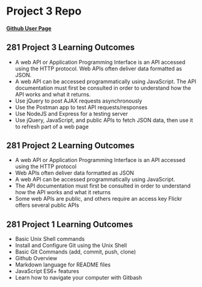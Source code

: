 # Project 3 Repo
#### [Github User Page](https://github.com/benmcmillan/benmcmillan.github.io)

## 281 Project 3 Learning Outcomes
- A web API or Application Programming Interface is an API
accessed using the HTTP protocol. Web APIs often deliver data
formatted as JSON.
- A web API can be accessed programmatically using JavaScript.
The API documentation must first be consulted in order to
understand how the API works and what it returns.
- Use jQuery to post AJAX requests asynchronously
- Use the Postman app to test API requests/responses
- Use NodeJS and Express for a testing server
- Use jQuery, JavaScript, and public APIs to fetch JSON data, then
use it to refresh part of a web page

## 281 Project 2 Learning Outcomes
- A web API or Application Programming Interface is an API
accessed using the HTTP protocol
- Web APIs often deliver data formatted as JSON
- A web API can be accessed programmatically using JavaScript.
- The API documentation must first be consulted in order to
understand how the API works and what it returns
- Some web APIs are public, and others require an access key
Flickr offers several public APIs

## 281 Project 1 Learning Outcomes
- Basic Unix Shell commands
- Install and Configure Git using the Unix Shell
- Basic Git Commands (add, commit, push, clone)
- Github Overview
- Markdown language for README files
- JavaScript ES6+ features
- Learn how to navigate your computer with Gitbash

